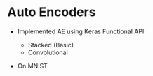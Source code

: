 # Auto Encoders

- Implemented AE using Keras Functional API:
	- Stacked (Basic)
	- Convolutional

- On MNIST
